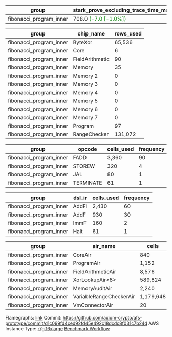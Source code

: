 | group | stark_prove_excluding_trace_time_ms | total_cells | total_cells_used | trace_gen_time_ms |
| --- | --- | --- | --- | --- |
| fibonacci_program_inner | 708.0 <span style="color: green">(-7.0 [-1.0%])</span> | 1,782,300 | 200,526 | 0.0 |

| group | chip_name | rows_used |
| --- | --- | --- |
| fibonacci_program_inner | ByteXor | 65,536 |
| fibonacci_program_inner | Core | 6 |
| fibonacci_program_inner | FieldArithmetic | 90 |
| fibonacci_program_inner | Memory | 35 |
| fibonacci_program_inner | Memory 2 | 0 |
| fibonacci_program_inner | Memory 3 | 0 |
| fibonacci_program_inner | Memory 4 | 0 |
| fibonacci_program_inner | Memory 5 | 0 |
| fibonacci_program_inner | Memory 6 | 0 |
| fibonacci_program_inner | Memory 7 | 0 |
| fibonacci_program_inner | Program | 97 |
| fibonacci_program_inner | RangeChecker | 131,072 |

| group | opcode | cells_used | frequency |
| --- | --- | --- | --- |
| fibonacci_program_inner | FADD | 3,360 | 90 |
| fibonacci_program_inner | STOREW | 320 | 4 |
| fibonacci_program_inner | JAL | 80 | 1 |
| fibonacci_program_inner | TERMINATE | 61 | 1 |

| group | dsl_ir | cells_used | frequency |
| --- | --- | --- | --- |
| fibonacci_program_inner | AddFI | 2,430 | 60 |
| fibonacci_program_inner | AddF | 930 | 30 |
| fibonacci_program_inner | ImmF | 160 | 2 |
| fibonacci_program_inner | Halt | 61 | 1 |

| group | air_name | cells | constraints | interactions | main_cols | perm_cols | prep_cols | quotient_deg | rows |
| --- | --- | --- | --- | --- | --- | --- | --- | --- | --- |
| fibonacci_program_inner | CoreAir | 840 | 114 | 19 | 61 | 44 | 0 | 2 | 8 |
| fibonacci_program_inner | ProgramAir<BabyBear> | 1,152 | 4 | 1 | 1 | 8 | 9 | 1 | 128 |
| fibonacci_program_inner | FieldArithmeticAir | 8,576 | 28 | 15 | 31 | 36 | 0 | 2 | 128 |
| fibonacci_program_inner | XorLookupAir<8> | 589,824 | 4 | 1 | 1 | 8 | 3 | 1 | 65,536 |
| fibonacci_program_inner | MemoryAuditAir | 2,240 | 21 | 6 | 19 | 16 | 0 | 2 | 64 |
| fibonacci_program_inner | VariableRangeCheckerAir | 1,179,648 | 4 | 1 | 1 | 8 | 2 | 1 | 131,072 |
| fibonacci_program_inner | VmConnectorAir | 20 | 4 | 2 | 2 | 8 | 1 | 2 | 2 |



Flamegraphs: [link](https://github.com/axiom-crypto/afs-prototype/actions/runs/11129010592/artifacts/2001705668)
Commit: https://github.com/axiom-crypto/afs-prototype/commit/d1c099fd4ced92fd45e492c18dcdc8f031c7b24d
AWS Instance Type: [r7g.16xlarge](https://instances.vantage.sh/aws/ec2/r7g.16xlarge)
[Benchmark Workflow](https://github.com/axiom-crypto/afs-prototype/actions/runs/11129010592)
